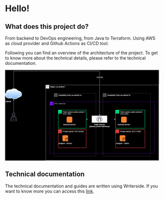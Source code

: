 # Hello!

## What does this project do?

From backend to DevOps engineering, from Java to Terraform. Using AWS as cloud provider and Github Actions as CI/CD tool.

Following you can find an overview of the architecture of the project. To get to know more about the technical details, please refer to the technical documentation.

![architecture](./architecture.drawio.png)

## Technical documentation

The technical documentation and guides are written using Writerside. If you want to know more you can access this [link](https://sheyko94.github.io/kubernetes_terraform/).

